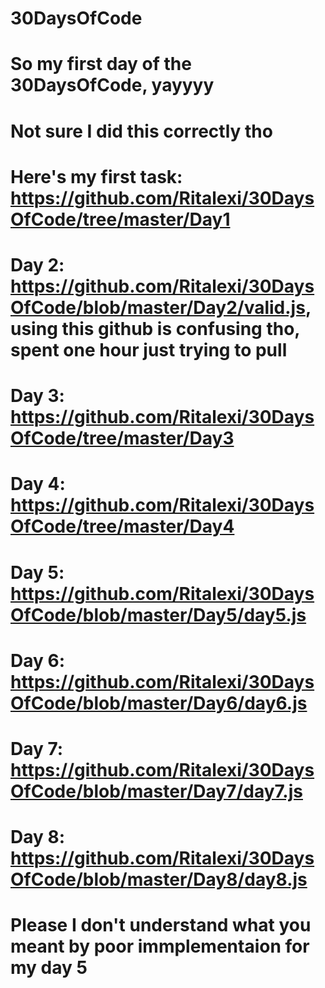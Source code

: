 # 30DaysOfCode
# So my first day of the 30DaysOfCode, yayyyy
# Not sure I did this correctly tho
# Here's my first task: https://github.com/Ritalexi/30DaysOfCode/tree/master/Day1
# Day 2: https://github.com/Ritalexi/30DaysOfCode/blob/master/Day2/valid.js, using this github is confusing tho, spent one hour just trying to pull
# Day 3: https://github.com/Ritalexi/30DaysOfCode/tree/master/Day3
# Day 4: https://github.com/Ritalexi/30DaysOfCode/tree/master/Day4
# Day 5: https://github.com/Ritalexi/30DaysOfCode/blob/master/Day5/day5.js
# Day 6: https://github.com/Ritalexi/30DaysOfCode/blob/master/Day6/day6.js
# Day 7: https://github.com/Ritalexi/30DaysOfCode/blob/master/Day7/day7.js
# Day 8: https://github.com/Ritalexi/30DaysOfCode/blob/master/Day8/day8.js
# Please I don't understand what you meant by poor immplementaion for my day 5
